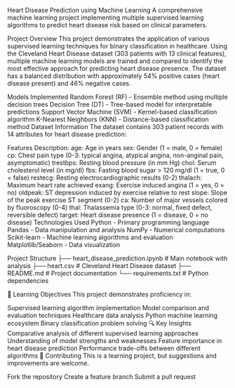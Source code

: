 Heart Disease Prediction using Machine Learning
A comprehensive machine learning project implementing multiple supervised learning algorithms to predict heart disease risk based on clinical parameters.

 Project Overview
This project demonstrates the application of various supervised learning techniques for binary classification in healthcare. Using the Cleveland Heart Disease dataset (303 patients with 13 clinical features), multiple machine learning models are trained and compared to identify the most effective approach for predicting heart disease presence. The dataset has a balanced distribution with approximately 54% positive cases (heart disease present) and 46% negative cases.

Models Implemented
Random Forest (RF) - Ensemble method using multiple decision trees
Decision Tree (DT) - Tree-based model for interpretable predictions
Support Vector Machine (SVM) - Kernel-based classification algorithm
K-Nearest Neighbors (KNN) - Distance-based classification method
Dataset Information
The dataset contains 303 patient records with 14 attributes for heart disease prediction:

Features Description:
age: Age in years
sex: Gender (1 = male, 0 = female)
cp: Chest pain type (0-3: typical angina, atypical angina, non-anginal pain, asymptomatic)
trestbps: Resting blood pressure (in mm Hg)
chol: Serum cholesterol level (in mg/dl)
fbs: Fasting blood sugar > 120 mg/dl (1 = true, 0 = false)
restecg: Resting electrocardiographic results (0-2)
thalach: Maximum heart rate achieved
exang: Exercise induced angina (1 = yes, 0 = no)
oldpeak: ST depression induced by exercise relative to rest
slope: Slope of the peak exercise ST segment (0-2)
ca: Number of major vessels colored by fluoroscopy (0-4)
thal: Thalassemia type (0-3: normal, fixed defect, reversible defect)
target: Heart disease presence (1 = disease, 0 = no disease)
Technologies Used
Python - Primary programming language
Pandas - Data manipulation and analysis
NumPy - Numerical computations
Scikit-learn - Machine learning algorithms and evaluation
Matplotlib/Seaborn - Data visualization

Project Structure
├── heart_disease_prediction.ipynb    # Main notebook with analysis
├── heart.csv                        # Cleveland Heart Disease dataset
├── README.md                        # Project documentation
└── requirements.txt                 # Python dependencies

🎯 Learning Objectives
This project demonstrates proficiency in:

Supervised learning algorithm implementation
Model comparison and evaluation techniques
Healthcare data analysis
Python machine learning ecosystem
Binary classification problem solving
🔍 Key Insights
Comparative analysis of different supervised learning approaches
Understanding of model strengths and weaknesses
Feature importance in heart disease prediction
Performance trade-offs between different algorithms
🤝 Contributing
This is a learning project, but suggestions and improvements are welcome.

Fork the repository
Create a feature branch
Submit a pull request
